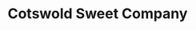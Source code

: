 ---
title: "Cotswold Sweet Company"
url: /cheltenham/cotswold-sweet-company/
shop: confectionery
---
